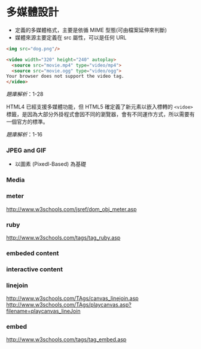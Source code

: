 # 多媒體設計

* 定義的多媒體格式，主要是依循 MIME 型態(可由檔案延伸來判斷)
* 媒體來源主要定義在 src 屬性，可以是任何 URL

```html
<img src="dog.png"/>

<video width="320" height="240" autoplay>
  <source src="movie.mp4" type="video/mp4">
  <source src="movie.ogg" type="video/ogg">
Your browser does not support the video tag.
</video>
```

*題庫解析*：1-28

HTML4 已經支援多媒體功能，但 HTML5 確定義了新元素以嵌入標轉的 `<vidoe>` 標籤，是因為大部分外掛程式會因不同的瀏覽器，會有不同運作方式，所以需要有一個官方的標準。

*題庫解析*：1-16

### JPEG and GIF

* 以圖素 (Pixedl-Based) 為基礎


### Media

### meter

http://www.w3schools.com/jsref/dom_obj_meter.asp

### ruby

http://www.w3schools.com/tags/tag_ruby.asp

### embeded content

### interactive content

### linejoin

http://www.w3schools.com/TAgs/canvas_linejoin.asp
http://www.w3schools.com/TAgs/playcanvas.asp?filename=playcanvas_lineJoin

### embed

http://www.w3schools.com/tags/tag_embed.asp
